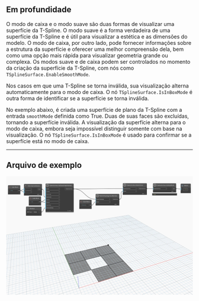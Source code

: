 ## Em profundidade
O modo de caixa e o modo suave são duas formas de visualizar uma superfície da T-Spline. O modo suave é a forma verdadeira de uma superfície da T-Spline e é útil para visualizar a estética e as dimensões do modelo. O modo de caixa, por outro lado, pode fornecer informações sobre a estrutura da superfície e oferecer uma melhor compreensão dela, bem como uma opção mais rápida para visualizar geometria grande ou complexa. Os modos suave e de caixa podem ser controlados no momento da criação da superfície da T-Spline, com nós como `TSplineSurface.EnableSmoothMode`.

Nos casos em que uma T-Spline se torna inválida, sua visualização alterna automaticamente para o modo de caixa. O nó `TSplineSurface.IsInBoxMode` é outra forma de identificar se a superfície se torna inválida.

No exemplo abaixo, é criada uma superfície de plano da T-Spline com a entrada `smoothMode` definida como True. Duas de suas faces são excluídas, tornando a superfície inválida. A visualização da superfície alterna para o modo de caixa, embora seja impossível distinguir somente com base na visualização. O nó `TSplineSurface.IsInBoxMode` é usado para confirmar se a superfície está no modo de caixa.
___
## Arquivo de exemplo

![TSplineSurface.IsInBoxMode](./Autodesk.DesignScript.Geometry.TSpline.TSplineSurface.IsInBoxMode_img.jpg)
